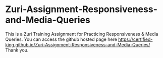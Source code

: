 # Zuri-Assignment-Responsiveness-and-Media-Queries
This is a Zuri Training Assignment for Practicing Responsiveness &amp; Media Queries.
You can access the github hosted page here https://certified-king.github.io/Zuri-Assignment-Responsiveness-and-Media-Queries/
Thank you.
